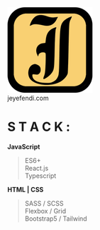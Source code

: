 [![Logo](https://github.com/jeyefendi/jeyefendi/blob/main/public/logo192.png)](https://jeyefendi.com)<br>jeyefendi.com<br>
# S T A C K :
**JavaScript**
>ES6+<br>
>React.js<br>
>Typescript<br>

**HTML | CSS**
>SASS / SCSS<br>
>Flexbox / Grid<br>
>Bootstrap5 / Tailwind
